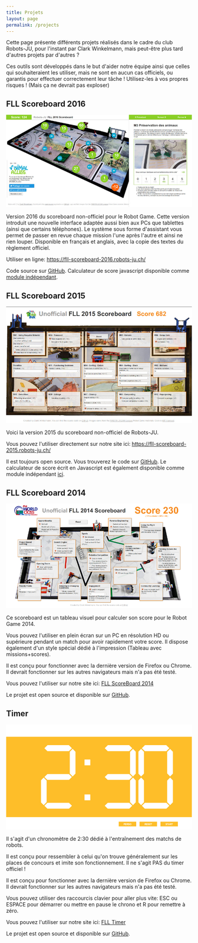 ```yaml
---
title: Projets
layout: page
permalink: /projects
---
```


Cette page présente différents projets réalisés dans le cadre du club Robots-JU, pour l'instant par Clark Winkelmann, mais peut-être plus tard d'autres projets par d'autres ?

Ces outils sont développés dans le but d'aider notre équipe ainsi que celles qui souhaiteraient les utiliser, mais ne sont en aucun cas officiels, ou garantis pour effectuer correctement leur tâche ! Utilisez-les à vos propres risques ! (Mais ça ne devrait pas exploser)

## FLL Scoreboard 2016

[![FLL Scoreboard 2016](/media/projects/fll-scoreboard-2016.jpg)](https://fll-scoreboard-2016.robots-ju.ch/)

Version 2016 du scoreboard non-officiel pour le Robot Game. Cette version introduit une nouvelle interface adaptée aussi bien aux PCs que tablettes (ainsi que certains téléphones). Le système sous forme d'assistant vous permet de passer en revue chaque mission l'une après l'autre et ainsi ne rien louper. Disponible en français et anglais, avec la copie des textes du règlement officiel.

Utiliser en ligne: <https://fll-scoreboard-2016.robots-ju.ch/>

Code source sur [GitHub](https://github.com/robots-ju/fll-scoreboard-2016).
Calculateur de score javascript disponible comme [module indépendant](https://github.com/robots-ju/fll-robotgame-scorer-2016).

## FLL Scoreboard 2015

[![FLL Scoreboard 2015](/media/projects/fll-scoreboard-2015.jpg)](https://fll-scoreboard-2015.robots-ju.ch/)

Voici la version 2015 du scoreboard non-officiel de Robots-JU.

Vous pouvez l'utiliser directement sur notre site ici: <https://fll-scoreboard-2015.robots-ju.ch/>

Il est toujours open source. Vous trouverez le code sur [GitHub](https://github.com/robots-ju/fll-scoreboard-2015).
Le calculateur de score écrit en Javascript est également disponible comme module indépendant [ici](https://github.com/robots-ju/fll-robotgame-scorer-2015).

## FLL Scoreboard 2014

[![FLL Scoreboard 2014](/media/projects/fll-scoreboard-2014.jpg)](https://fll-scoreboard-2014.robots-ju.ch/)

Ce scoreboard est un tableau visuel pour calculer son score pour le Robot Game 2014.

Vous pouvez l'utiliser en plein écran sur un PC en résolution HD ou supérieure pendant un match pour avoir rapidement votre score. Il dispose également d'un style spécial dédié à l'impression (Tableau avec missions+scores).

Il est conçu pour fonctionner avec la dernière version de Firefox ou Chrome. Il devrait fonctionner sur les autres navigateurs mais n'a pas été testé.

Vous pouvez l'utiliser sur notre site ici: [FLL ScoreBoard 2014](https://fll-scoreboard-2014.robots-ju.ch/)

Le projet est open source et disponible sur [GitHub](https://github.com/robots-ju/fll-scoreboard-2014).

## Timer

[![FLL Timer](/media/projects/fll-timer.jpg)](https://fll-timer.robots-ju.ch/)

Il s'agit d'un chronomètre de 2:30 dédié à l'entraînement des matchs de robots.

Il est conçu pour ressembler à celui qu'on trouve généralement sur les places de concours et imite son fonctionnement. Il ne s'agit PAS du timer officiel !

Il est conçu pour fonctionner avec la dernière version de Firefox ou Chrome. Il devrait fonctionner sur les autres navigateurs mais n'a pas été testé.

Vous pouvez utiliser des raccourcis clavier pour aller plus vite: ESC ou ESPACE pour démarrer ou mettre en pause le chrono et R pour remettre à zéro.

Vous pouvez l'utiliser sur notre site ici: [FLL Timer](https://fll-timer.robots-ju.ch/)

Le projet est open source et disponible sur [GitHub](https://github.com/robots-ju/fll-timer).
